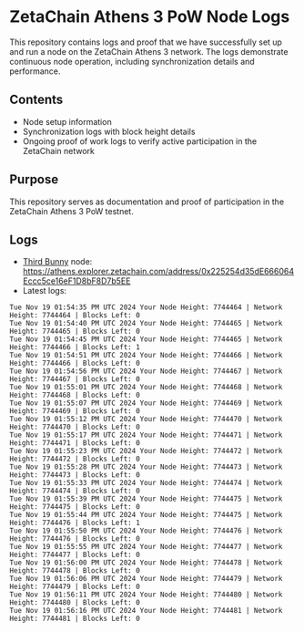 # ZetaChain Athens 3 PoW Node Logs
This repository contains logs and proof that we have successfully set up and run a node on the ZetaChain Athens 3 network. The logs demonstrate continuous node operation, including synchronization details and performance.

## Contents
- Node setup information
- Synchronization logs with block height details
- Ongoing proof of work logs to verify active participation in the ZetaChain network

## Purpose
This repository serves as documentation and proof of participation in the ZetaChain Athens 3 PoW testnet.

## Logs

- [Third Bunny](https://thirdbunny.xyz/) node: https://athens.explorer.zetachain.com/address/0x225254d35dE666064Eccc5ce16eF1D8bF8D7b5EE
- Latest logs:
```
Tue Nov 19 01:54:35 PM UTC 2024 Your Node Height: 7744464 | Network Height: 7744464 | Blocks Left: 0
Tue Nov 19 01:54:40 PM UTC 2024 Your Node Height: 7744465 | Network Height: 7744465 | Blocks Left: 0
Tue Nov 19 01:54:45 PM UTC 2024 Your Node Height: 7744465 | Network Height: 7744466 | Blocks Left: 1
Tue Nov 19 01:54:51 PM UTC 2024 Your Node Height: 7744466 | Network Height: 7744466 | Blocks Left: 0
Tue Nov 19 01:54:56 PM UTC 2024 Your Node Height: 7744467 | Network Height: 7744467 | Blocks Left: 0
Tue Nov 19 01:55:01 PM UTC 2024 Your Node Height: 7744468 | Network Height: 7744468 | Blocks Left: 0
Tue Nov 19 01:55:07 PM UTC 2024 Your Node Height: 7744469 | Network Height: 7744469 | Blocks Left: 0
Tue Nov 19 01:55:12 PM UTC 2024 Your Node Height: 7744470 | Network Height: 7744470 | Blocks Left: 0
Tue Nov 19 01:55:17 PM UTC 2024 Your Node Height: 7744471 | Network Height: 7744471 | Blocks Left: 0
Tue Nov 19 01:55:23 PM UTC 2024 Your Node Height: 7744472 | Network Height: 7744472 | Blocks Left: 0
Tue Nov 19 01:55:28 PM UTC 2024 Your Node Height: 7744473 | Network Height: 7744473 | Blocks Left: 0
Tue Nov 19 01:55:33 PM UTC 2024 Your Node Height: 7744474 | Network Height: 7744474 | Blocks Left: 0
Tue Nov 19 01:55:39 PM UTC 2024 Your Node Height: 7744475 | Network Height: 7744475 | Blocks Left: 0
Tue Nov 19 01:55:44 PM UTC 2024 Your Node Height: 7744475 | Network Height: 7744476 | Blocks Left: 1
Tue Nov 19 01:55:50 PM UTC 2024 Your Node Height: 7744476 | Network Height: 7744476 | Blocks Left: 0
Tue Nov 19 01:55:55 PM UTC 2024 Your Node Height: 7744477 | Network Height: 7744477 | Blocks Left: 0
Tue Nov 19 01:56:00 PM UTC 2024 Your Node Height: 7744478 | Network Height: 7744478 | Blocks Left: 0
Tue Nov 19 01:56:06 PM UTC 2024 Your Node Height: 7744479 | Network Height: 7744479 | Blocks Left: 0
Tue Nov 19 01:56:11 PM UTC 2024 Your Node Height: 7744480 | Network Height: 7744480 | Blocks Left: 0
Tue Nov 19 01:56:16 PM UTC 2024 Your Node Height: 7744481 | Network Height: 7744481 | Blocks Left: 0
```
